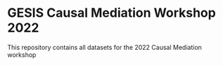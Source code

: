 # GESIS Causal Mediation Workshop 2022
This repository contains all datasets for the 2022 Causal Mediation workshop
